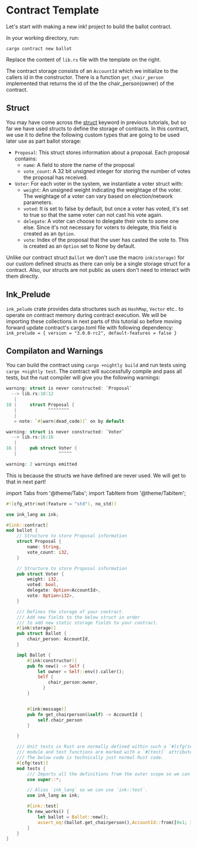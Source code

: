 # Contract Template

Let's start with making a new ink! project to build the ballot contract.

In your working directory, run:

```text
cargo contract new ballot
```

Replace the content of `lib.rs` file with the template on the right.

The contract storage consists of an `AccountId` which we initialize to the callers id in the constructor. There is a function `get_chair_person` implemented that returns the id of the the chair_person\(owner\) of the contract.

## Struct <a id="struct"></a>

You may have come across the [struct](https://doc.rust-lang.org/book/ch05-01-defining-structs.html) keyword in previous tutorials, but so far we have used structs to define the storage of contracts. In this contract, we use it to define the following custom types that are going to be used later use as part ballot storage:

- `Proposal`: This struct stores information about a proposal. Each proposal contains:
  - `name`: A field to store the name of the proposal
  - `vote_count`: A 32 bit unsigned integer for storing the number of votes the proposal has received.
- `Voter`: For each voter in the system, we instantiate a voter struct with:
  - `weight`: An unsigned weight indicating the weightage of the voter. The weightage of a voter can vary based on election/network parameters.
  - `voted`: It is set to false by default, but once a voter has voted, it's set to true so that the same voter can not cast his vote again.
  - `delegate`: A voter can choose to delegate their vote to some one else. Since it's not necessary for voters to delegate, this field is created as an `Option`.
  - `vote`: Index of the proposal that the user has casted the vote to. This is created as an `Option` set to None by default.

Unlike our contract struct `Ballot` we don't use the macro `ink(storage)` for our custom defined structs as there can only be a single storage struct for a contract. Also, our structs are not public as users don't need to interact with them directly.

## Ink_Prelude <a id="ink_prelude"></a>

`ink_pelude` crate provides data structures such as `HashMap`, `Vector` etc.. to operate on contract memory during contract execution. We will be importing these collections in next parts of this tutorial so before moving forward update contract's cargo.toml file with following dependency: `ink_prelude = { version = "3.0.0-rc2", default-features = false }`

## Compilaton and Warnings <a id="compilaton-and-warnings"></a>

You can build the contract using `cargo +nightly build` and run tests using `cargo +nightly test`. The contract will successfully compile and pass all tests, but the rust compiler will give you the following warnings:

```rust
warning: struct is never constructed: `Proposal`
  --> lib.rs:10:12
   |
10 |     struct Proposal {
   |            ^^^^^^^^
   |
   = note: `#[warn(dead_code)]` on by default

warning: struct is never constructed: `Voter`
  --> lib.rs:16:16
   |
16 |     pub struct Voter {
   |                ^^^^^

warning: 2 warnings emitted
```

This is because the structs we have defined are never used. We will get to that in next part!

import Tabs from '@theme/Tabs';
import TabItem from '@theme/TabItem';

<Tabs>
<TabItem value="solution" label="🔨Starting Point">

```rust
#![cfg_attr(not(feature = "std"), no_std)]

use ink_lang as ink;

#[ink::contract]
mod ballot {
    // Structure to store Proposal information
    struct Proposal {
        name: String,
        vote_count: i32,
    }

    // Structure to store Proposal information
    pub struct Voter {
        weight: i32,
        voted: bool,
        delegate: Option<AccountId>,
        vote: Option<i32>,
    }

    /// Defines the storage of your contract.
    /// Add new fields to the below struct in order
    /// to add new static storage fields to your contract.
    #[ink(storage)]
    pub struct Ballot {
        chair_person: AccountId,
    }

    impl Ballot {
        #[ink(constructor)]
        pub fn new() -> Self {
            let owner = Self::env().caller();
            Self {
                chair_person:owner,
              }
        }


        #[ink(message)]
        pub fn get_chairperson(&self) -> AccountId {
            self.chair_person
        }

    }

    /// Unit tests in Rust are normally defined within such a `#[cfg(test)]`
    /// module and test functions are marked with a `#[test]` attribute.
    /// The below code is technically just normal Rust code.
    #[cfg(test)]
    mod tests {
        /// Imports all the definitions from the outer scope so we can use them here.
        use super::*;

        // Alias `ink_lang` so we can use `ink::test`.
        use ink_lang as ink;

        #[ink::test]
        fn new_works() {
            let ballot = Ballot::new();
            assert_eq!(ballot.get_chairperson(),AccountId::from([0x1; 32]));
        }
    }
}
```

</TabItem>
</Tabs>
